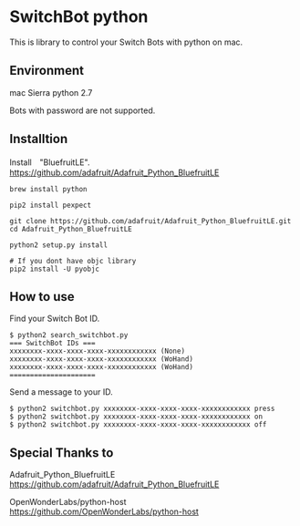 # SwitchBot python
This is library to control your Switch Bots with python on mac.

## Environment
mac Sierra
python 2.7

Bots with password are not supported.

## Installtion
Install　"BluefruitLE".
https://github.com/adafruit/Adafruit_Python_BluefruitLE

```
brew install python

pip2 install pexpect

git clone https://github.com/adafruit/Adafruit_Python_BluefruitLE.git
cd Adafruit_Python_BluefruitLE

python2 setup.py install

# If you dont have objc library
pip2 install -U pyobjc
```

## How to use

Find your Switch Bot ID.

```
$ python2 search_switchbot.py
=== SwitchBot IDs ===
xxxxxxxx-xxxx-xxxx-xxxx-xxxxxxxxxxxx (None)
xxxxxxxx-xxxx-xxxx-xxxx-xxxxxxxxxxxx (WoHand)
xxxxxxxx-xxxx-xxxx-xxxx-xxxxxxxxxxxx (WoHand)
=====================
```

Send a message to your ID.
```
$ python2 switchbot.py xxxxxxxx-xxxx-xxxx-xxxx-xxxxxxxxxxxx press
$ python2 switchbot.py xxxxxxxx-xxxx-xxxx-xxxx-xxxxxxxxxxxx on
$ python2 switchbot.py xxxxxxxx-xxxx-xxxx-xxxx-xxxxxxxxxxxx off
```


## Special Thanks to

Adafruit_Python_BluefruitLE
https://github.com/adafruit/Adafruit_Python_BluefruitLE

OpenWonderLabs/python-host
https://github.com/OpenWonderLabs/python-host

